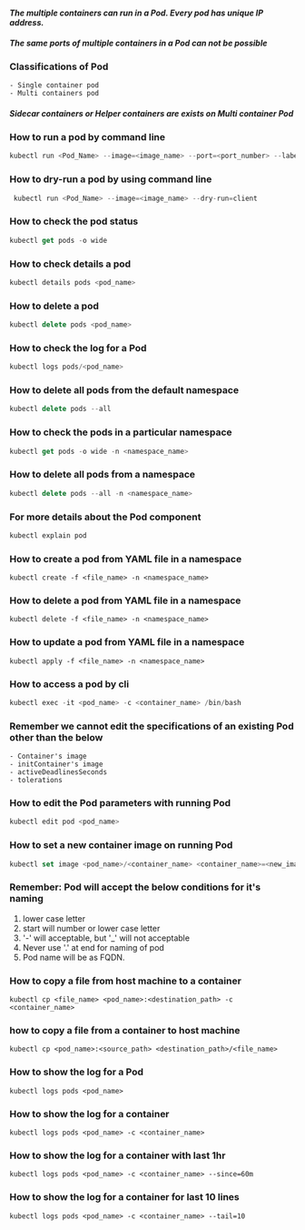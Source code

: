 #### _The multiple containers can run in a Pod. Every pod has unique IP address._

#### _The same ports of multiple containers in a Pod can not be possible_

### Classifications of Pod
    - Single container pod
    - Multi containers pod

#### _Sidecar containers or Helper containers are exists on Multi container Pod_


### How to run a pod by command line
```Actionscript
kubectl run <Pod_Name> --image=<image_name> --port=<port_number> --labels="app=hazelcast,env=prod"
```

### How to dry-run a pod by using command line
```Actionscript
 kubectl run <Pod_Name> --image=<image_name> --dry-run=client
```

### How to check the pod status 
```Actionscript
kubectl get pods -o wide
```

### How to check details a pod
```Actionscript
kubectl details pods <pod_name>
```

### How to delete a pod
```Actionscript
kubectl delete pods <pod_name>
```

### How to check the log for a Pod
```Actionscript
kubectl logs pods/<pod_name>
```

### How to delete all pods from the default namespace
```Actionscript
kubectl delete pods --all
```

### How to check the pods in a particular namespace
```Actionscript
kubectl get pods -o wide -n <namespace_name>
```

### How to delete all pods from a namespace
```Actionscript
kubectl delete pods --all -n <namespace_name>
```

### For more details about the Pod component 
```Actionscript
kubectl explain pod
```

### How to create a pod from YAML file in a namespace
```
kubectl create -f <file_name> -n <namespace_name>
```

### How to delete a pod from YAML file in a namespace
```
kubectl delete -f <file_name> -n <namespace_name>
```


### How to update a pod from YAML file in a namespace
```
kubectl apply -f <file_name> -n <namespace_name>
```

### How to access a pod by cli
```Actionscript
kubectl exec -it <pod_name> -c <container_name> /bin/bash
```

### Remember we cannot edit the specifications of an existing Pod other than the below
    - Container's image
    - initContainer's image
    - activeDeadlinesSeconds
    - tolerations

### How to edit the Pod parameters with running Pod
```Actionscript
kubectl edit pod <pod_name>
```

### How to set a new container image on running Pod
```Actionscript
kubectl set image <pod_name>/<container_name> <container_name>=<new_image_name>
```

### Remember: Pod will accept the below conditions for it's naming
1. lower case letter
2. start will number or lower case letter
3. '-' will acceptable, but '_' will not acceptable
4. Never use '.' at end for naming of pod
5. Pod name will be as FQDN.

### How to copy a file from host machine to a container
```angular2html
kubectl cp <file_name> <pod_name>:<destination_path> -c <container_name>
```

### how to copy a file from a container to host machine
```angular2html
kubectl cp <pod_name>:<source_path> <destination_path>/<file_name>
```

### How to show the log for a Pod
```angular2html
kubectl logs pods <pod_name>
```

### How to show the log for a container
```angular2html
kubectl logs pods <pod_name> -c <container_name>
```

### How to show the log for a container with last 1hr
```angular2html
kubectl logs pods <pod_name> -c <container_name> --since=60m
```

### How to show the log for a container for last 10 lines
```angular2html
kubectl logs pods <pod_name> -c <container_name> --tail=10
```